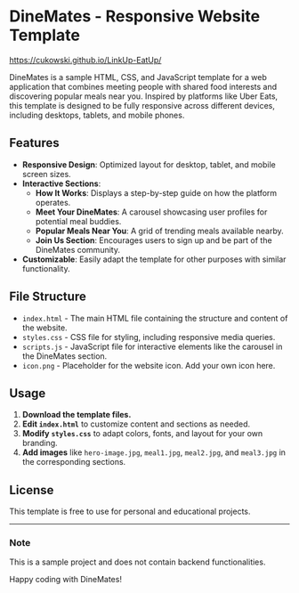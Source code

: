 
# DineMates - Responsive Website Template
https://cukowski.github.io/LinkUp-EatUp/

DineMates is a sample HTML, CSS, and JavaScript template for a web application that combines meeting people with shared food interests and discovering popular meals near you. Inspired by platforms like Uber Eats, this template is designed to be fully responsive across different devices, including desktops, tablets, and mobile phones.

## Features
- **Responsive Design**: Optimized layout for desktop, tablet, and mobile screen sizes.
- **Interactive Sections**:
  - **How It Works**: Displays a step-by-step guide on how the platform operates.
  - **Meet Your DineMates**: A carousel showcasing user profiles for potential meal buddies.
  - **Popular Meals Near You**: A grid of trending meals available nearby.
  - **Join Us Section**: Encourages users to sign up and be part of the DineMates community.
- **Customizable**: Easily adapt the template for other purposes with similar functionality.

## File Structure
- `index.html` - The main HTML file containing the structure and content of the website.
- `styles.css` - CSS file for styling, including responsive media queries.
- `scripts.js` - JavaScript file for interactive elements like the carousel in the DineMates section.
- `icon.png` - Placeholder for the website icon. Add your own icon here.

## Usage
1. **Download the template files.**
2. **Edit `index.html`** to customize content and sections as needed.
3. **Modify `styles.css`** to adapt colors, fonts, and layout for your own branding.
4. **Add images** like `hero-image.jpg`, `meal1.jpg`, `meal2.jpg`, and `meal3.jpg` in the corresponding sections.

## License
This template is free to use for personal and educational projects.

---

### Note
This is a sample project and does not contain backend functionalities.

Happy coding with DineMates!
